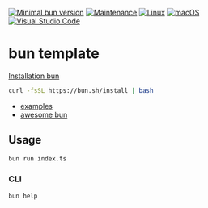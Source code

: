 [![Minimal bun version](https://img.shields.io/static/v1?label=bun&message=%3E=0.1.4&color)](https://github.com/oven-sh/bun/releases/tag/bun-v0.1.4)
[![Maintenance](https://img.shields.io/badge/Maintained%3F-yes-green.svg)](https://GitHub.com/stephen-shopopop/bun-template/graphs/commit-activity)
[![Linux](https://svgshare.com/i/Zhy.svg)](https://svgshare.com/i/Zhy.svg)
[![macOS](https://svgshare.com/i/ZjP.svg)](https://svgshare.com/i/ZjP.svg)
[![Visual Studio Code](https://img.shields.io/badge/--007ACC?logo=visual%20studio%20code&logoColor=ffffff)](https://code.visualstudio.com/)

# bun template

[Installation bun](https://bun.sh)

```bash
curl -fsSL https://bun.sh/install | bash
```

- [examples](https://github.com/oven-sh/bun/tree/main/examples)
- [awesome bun](https://github.com/apvarun/awesome-bun)

## Usage

```bash
bun run index.ts
```

### CLI

```bash
bun help
```
